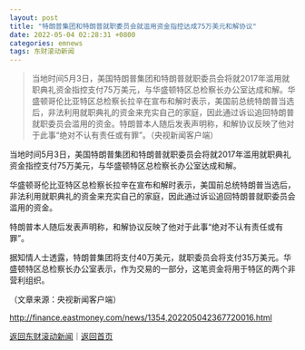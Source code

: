 ```yaml
---
layout: post
title: "特朗普集团和特朗普就职委员会就滥用资金指控达成75万美元和解协议"
date: 2022-05-04 02:28:31 +0800
categories: emnews
tags: 东财滚动新闻
---
```

> 当地时间5月3日，美国特朗普集团和特朗普就职委员会将就2017年滥用就职典礼资金指控支付75万美元，与华盛顿特区总检察长办公室达成和解。华盛顿哥伦比亚特区总检察长拉辛在宣布和解时表示，美国前总统特朗普当选后，非法利用就职典礼的资金来充实自己的家庭，因此通过诉讼追回特朗普就职委员会滥用的资金。特朗普本人随后发表声明称，和解协议反映了他对于此事“绝对不认有责任或有罪”。（央视新闻客户端）

<p>当地时间5月3日，美国特朗普集团和特朗普就职委员会将就2017年滥用就职典礼资金指控支付75万美元，与华盛顿特区总检察长办公室达成和解。</p>
 <p>华盛顿哥伦比亚特区总检察长拉辛在宣布和解时表示，美国前总统特朗普当选后，非法利用就职典礼的资金来充实自己的家庭，因此通过诉讼追回特朗普就职委员会滥用的资金。</p>
 <p>特朗普本人随后发表声明称，和解协议反映了他对于此事“绝对不认有责任或有罪”。</p>
 <p>据知情人士透露，特朗普集团将支付40万美元，就职委员会将支付35万美元。华盛顿特区总检察长办公室表示，作为交易的一部分，这笔资金将用于特区的两个非营利组织。</p><p class="em_media">（文章来源：央视新闻客户端）</p>

<http://finance.eastmoney.com/news/1354,202205042367720016.html>

[返回东财滚动新闻](//finews.withounder.com/emnews/)｜[返回首页](//finews.withounder.com/)
